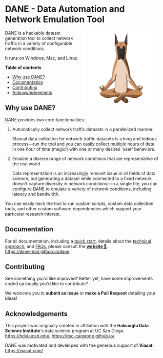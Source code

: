 # DANE - Data Automation and Network Emulation Tool

<img align='right' src='docs/media/dane-transparent-small.png' height=248>

DANE is a hackable dataset generation tool to collect network traffic in a variety of configurable network conditions.

It runs on Windows, Mac, and Linux.

**Table of contents**
- [Why use DANE?](#why-use-dane)
- [Documentation](#documentation)
- [Contributing](#contributing)
- [Acknowledgements](#acknowledgements)


## Why use DANE?

DANE provides two core functionalities:

1. Automatically collect network traffic datasets in a parallelized manner

   Manual data collection for network traffic datasets is a long and tedious process—run the tool and you can easily collect multiple hours of data in one hour of time (magic!) with one or many desired 'user' behaviors.
   
2. Emulate a diverse range of network conditions that are representative of the real world

   Data representation is an increasingly relevant issue in all fields of data science, but generating a dataset while connected to a fixed network doesn't capture diversity in network conditions—in a single file, you can configure DANE to emulate a variety of network conditions, including latency and bandwidth.

You can easily hack the tool to run custom scripts, custom data collection tools, and other custom software dependencies which support your particular research interest.

## Documentation

For all documentation, including a [quick start](https://dane-tool.github.io/dane/guide/quickstart.html), details about the [technical approach](https://dane-tool.github.io/dane/guide/approach.html), and [FAQs](https://dane-tool.github.io/dane/guide/faq.html), please consult the [**website 📖**](https://dane-tool.github.io/dane).  
https://dane-tool.github.io/dane

[linktbd]: https://dane-tool.github.io/dane/

## Contributing

See something you'd like improved? Better yet, have some improvements coded up locally you'd like to contribute?

We welcome you to **submit an Issue** or **make a Pull Request** detailing your ideas!

## Acknowledgements

This project was originally created in affiliation with the **Halıcıoğlu Data Science Institute**'s data science program at UC San Diego.  
https://hdsi.ucsd.edu/, https://dsc-capstone.github.io/

DANE was motivated and developed with the generous support of **Viasat**.  
https://viasat.com/
